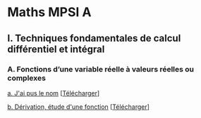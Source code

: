 # Maths MPSI A

## I. Techniques fondamentales de calcul différentiel et intégral
### A. Fonctions d’une variable réelle à valeurs réelles ou complexes

[a. J'ai pus le nom](https://docs.google.com/viewer?url=https://raw.githubusercontent.com/lucastabary/mpsi/gh-pages/Fonctions%20d%E2%80%99une%20variable%20r%C3%A9elle%20%C3%A0%20valeurs%20r%C3%A9elles%20ou%20complexes.pdf) \[[Télécharger](https://github.com/lucastabary/mpsi/blob/gh-pages/Fonctions%20d%E2%80%99une%20variable%20r%C3%A9elle%20%C3%A0%20valeurs%20r%C3%A9elles%20ou%20complexes.pdf?raw=true)\]

[b. Dérivation, étude d'une fonction](https://docs.google.com/viewer?url=https://raw.githubusercontent.com/lucastabary/mpsi/gh-pages/2.pdf) \[[Télécharger](https://github.com/lucastabary/mpsi/blob/gh-pages/2.pdf?raw=true)\]

